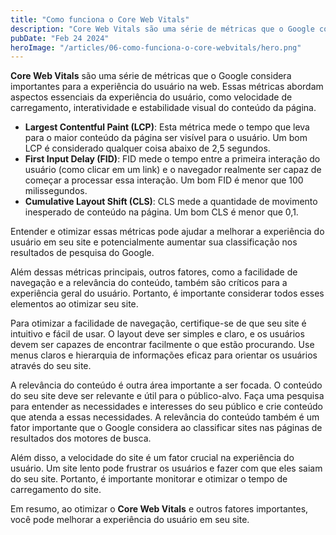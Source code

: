 ```yaml
---
title: "Como funciona o Core Web Vitals"
description: "Core Web Vitals são uma série de métricas que o Google considera importantes para a experiência do usuário na web. Essas métricas abordam aspectos essenciais da experiência do usuário, como velocidade de carregamento, interatividade e estabilidade visual do conteúdo da página."
pubDate: "Feb 24 2024"
heroImage: "/articles/06-como-funciona-o-core-webvitals/hero.png"
---
```


**Core Web Vitals** são uma série de métricas que o Google considera importantes para a experiência do usuário na web. Essas métricas abordam aspectos essenciais da experiência do usuário, como velocidade de carregamento, interatividade e estabilidade visual do conteúdo da página.

- **Largest Contentful Paint (LCP)**: Esta métrica mede o tempo que leva para o maior conteúdo da página ser visível para o usuário. Um bom LCP é considerado qualquer coisa abaixo de 2,5 segundos.
- **First Input Delay (FID)**: FID mede o tempo entre a primeira interação do usuário (como clicar em um link) e o navegador realmente ser capaz de começar a processar essa interação. Um bom FID é menor que 100 milissegundos.
- **Cumulative Layout Shift (CLS)**: CLS mede a quantidade de movimento inesperado de conteúdo na página. Um bom CLS é menor que 0,1.

Entender e otimizar essas métricas pode ajudar a melhorar a experiência do usuário em seu site e potencialmente aumentar sua classificação nos resultados de pesquisa do Google.

Além dessas métricas principais, outros fatores, como a facilidade de navegação e a relevância do conteúdo, também são críticos para a experiência geral do usuário. Portanto, é importante considerar todos esses elementos ao otimizar seu site.

Para otimizar a facilidade de navegação, certifique-se de que seu site é intuitivo e fácil de usar. O layout deve ser simples e claro, e os usuários devem ser capazes de encontrar facilmente o que estão procurando. Use menus claros e hierarquia de informações eficaz para orientar os usuários através do seu site.

A relevância do conteúdo é outra área importante a ser focada. O conteúdo do seu site deve ser relevante e útil para o público-alvo. Faça uma pesquisa para entender as necessidades e interesses do seu público e crie conteúdo que atenda a essas necessidades. A relevância do conteúdo também é um fator importante que o Google considera ao classificar sites nas páginas de resultados dos motores de busca.

Além disso, a velocidade do site é um fator crucial na experiência do usuário. Um site lento pode frustrar os usuários e fazer com que eles saiam do seu site. Portanto, é importante monitorar e otimizar o tempo de carregamento do site.

Em resumo, ao otimizar o **Core Web Vitals** e outros fatores importantes, você pode melhorar a experiência do usuário em seu site.